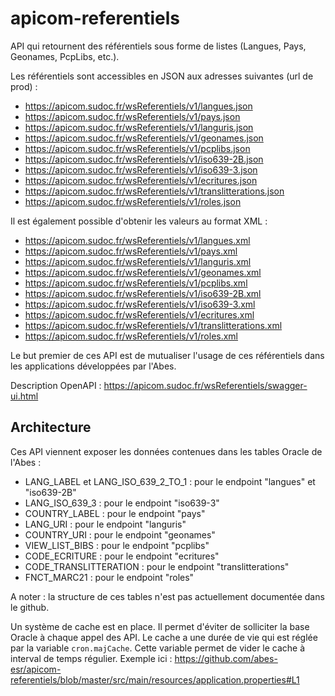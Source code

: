 # apicom-referentiels

API qui retournent des référentiels sous forme de listes (Langues, Pays, Geonames, PcpLibs, etc.).

Les référentiels sont accessibles en JSON aux adresses suivantes (url de prod) : 
- https://apicom.sudoc.fr/wsReferentiels/v1/langues.json
- https://apicom.sudoc.fr/wsReferentiels/v1/pays.json
- https://apicom.sudoc.fr/wsReferentiels/v1/languris.json
- https://apicom.sudoc.fr/wsReferentiels/v1/geonames.json
- https://apicom.sudoc.fr/wsReferentiels/v1/pcplibs.json
- https://apicom.sudoc.fr/wsReferentiels/v1/iso639-2B.json
- https://apicom.sudoc.fr/wsReferentiels/v1/iso639-3.json
- https://apicom.sudoc.fr/wsReferentiels/v1/ecritures.json
- https://apicom.sudoc.fr/wsReferentiels/v1/translitterations.json
- https://apicom.sudoc.fr/wsReferentiels/v1/roles.json

Il est également possible d'obtenir les valeurs au format XML :
- https://apicom.sudoc.fr/wsReferentiels/v1/langues.xml
- https://apicom.sudoc.fr/wsReferentiels/v1/pays.xml
- https://apicom.sudoc.fr/wsReferentiels/v1/languris.xml
- https://apicom.sudoc.fr/wsReferentiels/v1/geonames.xml
- https://apicom.sudoc.fr/wsReferentiels/v1/pcplibs.xml
- https://apicom.sudoc.fr/wsReferentiels/v1/iso639-2B.xml
- https://apicom.sudoc.fr/wsReferentiels/v1/iso639-3.xml
- https://apicom.sudoc.fr/wsReferentiels/v1/ecritures.xml
- https://apicom.sudoc.fr/wsReferentiels/v1/translitterations.xml
- https://apicom.sudoc.fr/wsReferentiels/v1/roles.xml

Le but premier de ces API est de mutualiser l'usage de ces référentiels dans les applications développées par l'Abes.

Description OpenAPI : https://apicom.sudoc.fr/wsReferentiels/swagger-ui.html 

## Architecture

Ces API viennent exposer les données contenues dans les tables Oracle de l'Abes :
- LANG_LABEL et LANG_ISO_639_2_TO_1 : pour le endpoint "langues" et "iso639-2B"
- LANG_ISO_639_3 : pour le endpoint "iso639-3"
- COUNTRY_LABEL : pour le endpoint "pays"
- LANG_URI : pour le endpoint "languris"
- COUNTRY_URI : pour le endpoint "geonames"
- VIEW_LIST_BIBS : pour le endpoint "pcplibs"
- CODE_ECRITURE : pour le endpoint "ecritures"
- CODE_TRANSLITTERATION : pour le endpoint "translitterations"
- FNCT_MARC21 : pour le endpoint "roles"

A noter : la structure de ces tables n'est pas actuellement documentée dans le github.

Un système de cache est en place. Il permet d'éviter de solliciter la base Oracle à chaque appel des API. Le cache a une durée de vie qui est réglée par la variable `cron.majCache`. Cette variable permet de vider le cache à interval de temps régulier. Exemple ici :
https://github.com/abes-esr/apicom-referentiels/blob/master/src/main/resources/application.properties#L1

